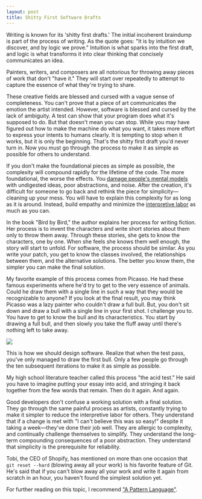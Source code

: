 ```yaml
---
layout: post
title: Shitty First Software Drafts
---
```


Writing is known for its 'shitty first drafts.' The initial incoherent braindump
is part of the process of writing. As the quote goes: "It is by intuition we
discover, and by logic we prove." Intuition is what sparks into the first draft,
and logic is what transforms it into clear thinking that concisely communicates
an idea.

Painters, writers, and composers are all notorious for throwing away pieces of
work that don't "have it." They will start over repeatedly to attempt to capture
the essence of what they're trying to share.

These creative fields are blessed and cursed with a vague sense of completeness.
You can't prove that a piece of art communicates the emotion the artist
intended. However, software is blessed and cursed by the lack of ambiguity. A
test can show that your program does what it's supposed to do. But that doesn't
mean you can stop. While you may have figured out how to make the machine do
what you want, it takes more effort to express your intents to humans clearly.
It is tempting to stop when it works, but it is only the beginning. That's the
shitty first draft you'd never turn in. Now you must go through the process to
make it as simple as possible for others to understand.

If you don't make the foundational pieces as simple as possible, the complexity
will compound rapidly for the lifetime of the code. The more foundational, the
worse the effects. You [damage people's mental
models](http://distill.pub/2017/research-debt/) with undigested ideas, poor
abstractions, and noise. After the creation, it's difficult for someone to go
back and rethink the piece for simplicity—cleaning up your mess. You will have
to explain this complexity for as long as it is around. Instead, build empathy
and minimize the [interpretive
labor](https://acesounderglass.com/2015/06/09/interpretive-labor/) as much as
you can.

In the book "Bird by Bird," the author explains her process for writing fiction.
Her process is to invent the characters and write short stories about them only
to throw them away. Through these stories, she gets to know the characters, one
by one. When she feels she knows them well enough, the story will start to
unfold. For software, the process should be similar. As you write your patch,
you get to know the classes involved, the relationships between them, and the
alternative solutions. The better you know them, the simpler you can make the
final solution.

My favorite example of this process comes from Picasso. He had these famous
experiments where he'd try to get to the very essence of animals. Could he draw
them with a single line in such a way that they would be recognizable to anyone?
If you look at the final result, you may think Picasso was a lazy painter who
couldn't draw a full bull. But, you don't sit down and draw a bull with a single
line in your first shot. I challenge you to. You have to get to know the bull
and its characteristics. You start by drawing a full bull, and then slowly you
take the fluff away until there's nothing left to take away.

![](http://i.imgur.com/n5FwomJ.jpg)

This is how we should design software. Realize that when the test pass, you've
only managed to draw the first bull. Only a few people go through the ten
subsequent iterations to make it as simple as possible.

My high school literature teacher called this process "the acid test." He said
you have to imagine putting your essay into acid, and stringing it back together
from the few words that remain. Then do it again. And again.

Good developers don't confuse a working solution with a final solution. They go
through the same painful process as artists, constantly trying to make it
simpler to reduce the interpretive labor for others. They understand that if a
change is met with "I can't believe this was so easy!" despite it taking a
week—they've done their job well. They are allergic to complexity, and
continually challenge themselves to simplify. They understand the long-term
compounding consequences of a poor abstraction. They understand that simplicity
is the prerequisite for reliability.

Tobi, the CEO of Shopify, has mentioned on more than one occasion that `git
reset --hard` (blowing away all your work) is his favorite feature of Git. He's
said that if you can't blow away all your work and write it again from scratch
in an hour, you haven't found the simplest solution yet.

For further reading on this topic, I recommend ["A Pattern Language"](https://en.wikipedia.org/wiki/A_Pattern_Language).
